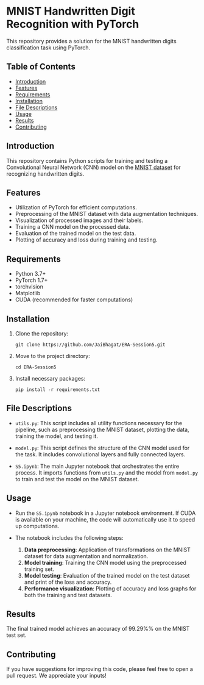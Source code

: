 # MNIST Handwritten Digit Recognition with PyTorch

This repository provides a solution for the MNIST handwritten digits classification task using PyTorch.

## Table of Contents

- [Introduction](#introduction)
- [Features](#features)
- [Requirements](#requirements)
- [Installation](#installation)
- [File Descriptions](#file-descriptions)
- [Usage](#usage)
- [Results](#results)
- [Contributing](#contributing)

## Introduction

This repository contains Python scripts for training and testing a Convolutional Neural Network (CNN) model on the [MNIST dataset](http://yann.lecun.com/exdb/mnist/) for recognizing handwritten digits. 

## Features

- Utilization of PyTorch for efficient computations.
- Preprocessing of the MNIST dataset with data augmentation techniques.
- Visualization of processed images and their labels.
- Training a CNN model on the processed data.
- Evaluation of the trained model on the test data.
- Plotting of accuracy and loss during training and testing.

## Requirements

- Python 3.7+
- PyTorch 1.7+
- torchvision
- Matplotlib
- CUDA (recommended for faster computations)

## Installation

1. Clone the repository:

    ```
    git clone https://github.com/JaiBhagat/ERA-Session5.git
    ```

2. Move to the project directory:

    ```
    cd ERA-Session5
    ```

3. Install necessary packages:

    ```
    pip install -r requirements.txt
    ```

## File Descriptions

- `utils.py`: This script includes all utility functions necessary for the pipeline, such as preprocessing the MNIST dataset, plotting the data, training the model, and testing it.

- `model.py`: This script defines the structure of the CNN model used for the task. It includes convolutional layers and fully connected layers.

- `S5.ipynb`: The main Jupyter notebook that orchestrates the entire process. It imports functions from `utils.py` and the model from `model.py` to train and test the model on the MNIST dataset.

## Usage

- Run the `S5.ipynb` notebook in a Jupyter notebook environment. If CUDA is available on your machine, the code will automatically use it to speed up computations.

- The notebook includes the following steps:

    1. **Data preprocessing**: Application of transformations on the MNIST dataset for data augmentation and normalization.
    2. **Model training**: Training the CNN model using the preprocessed training set.
    3. **Model testing**: Evaluation of the trained model on the test dataset and print of the loss and accuracy.
    4. **Performance visualization**: Plotting of accuracy and loss graphs for both the training and test datasets.

## Results

The final trained model achieves an accuracy of 99.29%% on the MNIST test set.

## Contributing

If you have suggestions for improving this code, please feel free to open a pull request. We appreciate your inputs!

